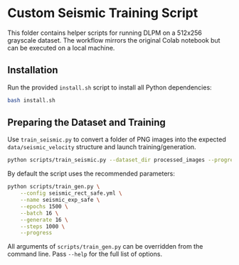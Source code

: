 # Custom Seismic Training Script

This folder contains helper scripts for running DLPM on a 512x256 grayscale
dataset. The workflow mirrors the original Colab notebook but can be executed
on a local machine.

## Installation

Run the provided `install.sh` script to install all Python dependencies:

```bash
bash install.sh
```

## Preparing the Dataset and Training

Use `train_seismic.py` to convert a folder of PNG images into the expected
`data/seismic_velocity` structure and launch training/generation.

```bash
python scripts/train_seismic.py --dataset_dir processed_images --progress
```

By default the script uses the recommended parameters:

```bash
python scripts/train_gen.py \
    --config seismic_rect_safe.yml \
    --name seismic_exp_safe \
    --epochs 1500 \
    --batch 16 \
    --generate 16 \
    --steps 1000 \
    --progress
```

All arguments of `scripts/train_gen.py` can be overridden from the command line. Pass
`--help` for the full list of options.
